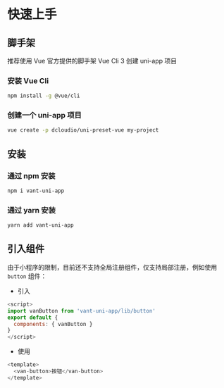 # 快速上手

## 脚手架

推荐使用 Vue 官方提供的脚手架 Vue Cli 3 创建 uni-app 项目

### 安装 Vue Cli

```bash
npm install -g @vue/cli
```

### 创建一个 uni-app 项目

```bash
vue create -p dcloudio/uni-preset-vue my-project
```

## 安装

### 通过 npm 安装

```bash
npm i vant-uni-app
```

### 通过 yarn 安装

```bash
yarn add vant-uni-app
```

## 引入组件

由于小程序的限制，目前还不支持全局注册组件，仅支持局部注册，例如使用 `button` 组件：

- 引入

```js
<script>
import vanButton from 'vant-uni-app/lib/button'
export default {
  components: { vanButton }
}
</script>
```

- 使用

```js
<template>
  <van-button>按钮</van-button>
</template>
```
